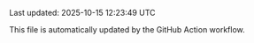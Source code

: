 Last updated: 2025-10-15 12:23:49 UTC

This file is automatically updated by the GitHub Action workflow.

